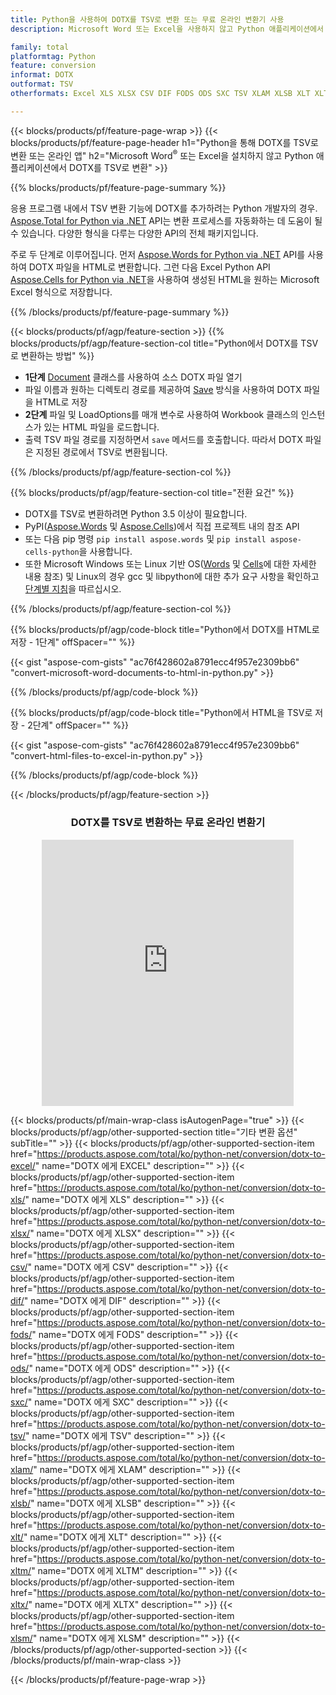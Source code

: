```yaml
---
title: Python을 사용하여 DOTX를 TSV로 변환 또는 무료 온라인 변환기 사용
description: Microsoft Word 또는 Excel을 사용하지 않고 Python 애플리케이션에서 DOTX를 TSV로 변환 또는 온라인. 코드를 통합하기 전에 무료 CSV to POT 온라인 변환기를 빠르게 테스트하십시오. 

family: total
platformtag: Python
feature: conversion
informat: DOTX
outformat: TSV
otherformats: Excel XLS XLSX CSV DIF FODS ODS SXC TSV XLAM XLSB XLT XLTM XLSM XLTX

---
```

{{< blocks/products/pf/feature-page-wrap >}}
{{< blocks/products/pf/feature-page-header h1="Python을 통해 DOTX를 TSV로 변환 또는 온라인 앱" h2="Microsoft Word<sup>&reg;</sup> 또는 Excel을 설치하지 않고 Python 애플리케이션에서 DOTX를 TSV로 변환" >}}

{{% blocks/products/pf/feature-page-summary %}}

응용 프로그램 내에서 TSV 변환 기능에 DOTX를 추가하려는 Python 개발자의 경우. [Aspose.Total for Python via .NET](https://products.aspose.com/total/python-net/) API는 변환 프로세스를 자동화하는 데 도움이 될 수 있습니다. 다양한 형식을 다루는 다양한 API의 전체 패키지입니다.

주로 두 단계로 이루어집니다. 먼저 [Aspose.Words for Python via .NET](https://products.aspose.com/words/python-net/) API를 사용하여 DOTX 파일을 HTML로 변환합니다. 그런 다음 Excel Python API [Aspose.Cells for Python via .NET](https://products.aspose.com/cells/python-net/)을 사용하여 생성된 HTML을 원하는 Microsoft Excel 형식으로 저장합니다. 

{{% /blocks/products/pf/feature-page-summary %}}

{{< blocks/products/pf/agp/feature-section >}}
{{% blocks/products/pf/agp/feature-section-col title="Python에서 DOTX를 TSV로 변환하는 방법" %}}
- **1단계** [Document](https://reference.aspose.com/words/python-net/aspose.words/document/) 클래스를 사용하여 소스 DOTX 파일 열기
- 파일 이름과 원하는 디렉토리 경로를 제공하여 [Save](https://reference.aspose.com/words/python-net/aspose.words/document/save/) 방식을 사용하여 DOTX 파일을 HTML로 저장
-  **2단계** 파일 및 LoadOptions를 매개 변수로 사용하여 Workbook 클래스의 인스턴스가 있는 HTML 파일을 로드합니다.
-  출력 TSV 파일 경로를 지정하면서 `save` 메서드를 호출합니다. 따라서 DOTX 파일은 지정된 경로에서 TSV로 변환됩니다.

{{% /blocks/products/pf/agp/feature-section-col %}}

{{% blocks/products/pf/agp/feature-section-col title="전환 요건" %}}

- DOTX를 TSV로 변환하려면 Python 3.5 이상이 필요합니다.
- PyPI([Aspose.Words](https://pypi.org/project/aspose-words/) 및 [Aspose.Cells](https://pypi.org/project/aspose-cells-python/))에서 직접 프로젝트 내의 참조 API
-  또는 다음 pip 명령 ```pip install aspose.words``` 및 ```pip install aspose-cells-python```을 사용합니다. 
-  또한 Microsoft Windows 또는 Linux 기반 OS([Words](https://docs.aspose.com/words/python-net/system-requirements/) 및 [Cells](https://docs.aspose.com/cells/python-net/getting-started/#installation)에 대한 자세한 내용 참조) 및 Linux의 경우 gcc 및 libpython에 대한 추가 요구 사항을 확인하고 [단계별 지침](https://docs.aspose.com/words/python-net/installation/)을 따르십시오.
 

{{% /blocks/products/pf/agp/feature-section-col %}}

{{% blocks/products/pf/agp/code-block title="Python에서 DOTX를 HTML로 저장 - 1단계" offSpacer="" %}}

{{< gist "aspose-com-gists" "ac76f428602a8791ecc4f957e2309bb6" "convert-microsoft-word-documents-to-html-in-python.py" >}}

{{% /blocks/products/pf/agp/code-block %}}

{{% blocks/products/pf/agp/code-block title="Python에서 HTML을 TSV로 저장 - 2단계" offSpacer="" %}}

{{< gist "aspose-com-gists" "ac76f428602a8791ecc4f957e2309bb6" "convert-html-files-to-excel-in-python.py" >}}

{{% /blocks/products/pf/agp/code-block %}}

{{< /blocks/products/pf/agp/feature-section >}}
<div class="container-fluid agp-content bg-white aboutfile box-1 vh100 section nopbtm">
<div class=container>
<div class=row>
<div class="demobox tc col-md-12 padding-0" align="center">

<h3>DOTX를 TSV로 변환하는 무료 온라인 변환기</h3>

<iframe style="border: none; height: 426px;" scrolling="no" src="https://total-conversion-app-65z5r2lp.qa.k8s.dynabic.com/?to=tsv&from=dotx" id="child-iframe" width="80%"></iframe>

</div></div>
</div></div>

{{< blocks/products/pf/main-wrap-class isAutogenPage="true" >}}
{{< blocks/products/pf/agp/other-supported-section title="기타 변환 옵션" subTitle="" >}}
{{< blocks/products/pf/agp/other-supported-section-item href="https://products.aspose.com/total/ko/python-net/conversion/dotx-to-excel/" name="DOTX 에게 EXCEL" description="" >}}
{{< blocks/products/pf/agp/other-supported-section-item href="https://products.aspose.com/total/ko/python-net/conversion/dotx-to-xls/" name="DOTX 에게 XLS" description="" >}}
{{< blocks/products/pf/agp/other-supported-section-item href="https://products.aspose.com/total/ko/python-net/conversion/dotx-to-xlsx/" name="DOTX 에게 XLSX" description="" >}}
{{< blocks/products/pf/agp/other-supported-section-item href="https://products.aspose.com/total/ko/python-net/conversion/dotx-to-csv/" name="DOTX 에게 CSV" description="" >}}
{{< blocks/products/pf/agp/other-supported-section-item href="https://products.aspose.com/total/ko/python-net/conversion/dotx-to-dif/" name="DOTX 에게 DIF" description="" >}}
{{< blocks/products/pf/agp/other-supported-section-item href="https://products.aspose.com/total/ko/python-net/conversion/dotx-to-fods/" name="DOTX 에게 FODS" description="" >}}
{{< blocks/products/pf/agp/other-supported-section-item href="https://products.aspose.com/total/ko/python-net/conversion/dotx-to-ods/" name="DOTX 에게 ODS" description="" >}}
{{< blocks/products/pf/agp/other-supported-section-item href="https://products.aspose.com/total/ko/python-net/conversion/dotx-to-sxc/" name="DOTX 에게 SXC" description="" >}}
{{< blocks/products/pf/agp/other-supported-section-item href="https://products.aspose.com/total/ko/python-net/conversion/dotx-to-tsv/" name="DOTX 에게 TSV" description="" >}}
{{< blocks/products/pf/agp/other-supported-section-item href="https://products.aspose.com/total/ko/python-net/conversion/dotx-to-xlam/" name="DOTX 에게 XLAM" description="" >}}
{{< blocks/products/pf/agp/other-supported-section-item href="https://products.aspose.com/total/ko/python-net/conversion/dotx-to-xlsb/" name="DOTX 에게 XLSB" description="" >}}
{{< blocks/products/pf/agp/other-supported-section-item href="https://products.aspose.com/total/ko/python-net/conversion/dotx-to-xlt/" name="DOTX 에게 XLT" description="" >}}
{{< blocks/products/pf/agp/other-supported-section-item href="https://products.aspose.com/total/ko/python-net/conversion/dotx-to-xltm/" name="DOTX 에게 XLTM" description="" >}}
{{< blocks/products/pf/agp/other-supported-section-item href="https://products.aspose.com/total/ko/python-net/conversion/dotx-to-xltx/" name="DOTX 에게 XLTX" description="" >}}
{{< blocks/products/pf/agp/other-supported-section-item href="https://products.aspose.com/total/ko/python-net/conversion/dotx-to-xlsm/" name="DOTX 에게 XLSM" description="" >}}
{{< /blocks/products/pf/agp/other-supported-section >}}
{{< /blocks/products/pf/main-wrap-class >}}

{{< /blocks/products/pf/feature-page-wrap >}}